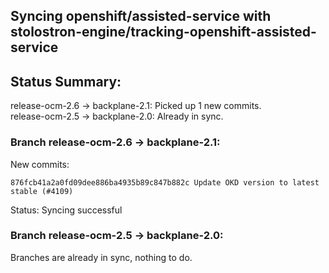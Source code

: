 ## Syncing openshift/assisted-service with stolostron-engine/tracking-openshift-assisted-service

## Status Summary:

release-ocm-2.6 -> backplane-2.1: Picked up 1 new commits.  
release-ocm-2.5 -> backplane-2.0: Already in sync.  

### Branch release-ocm-2.6 -> backplane-2.1:

New commits:

```
876fcb41a2a0fd09dee886ba4935b89c847b882c Update OKD version to latest stable (#4109)
```

Status: Syncing successful

### Branch release-ocm-2.5 -> backplane-2.0:

Branches are already in sync, nothing to do.
